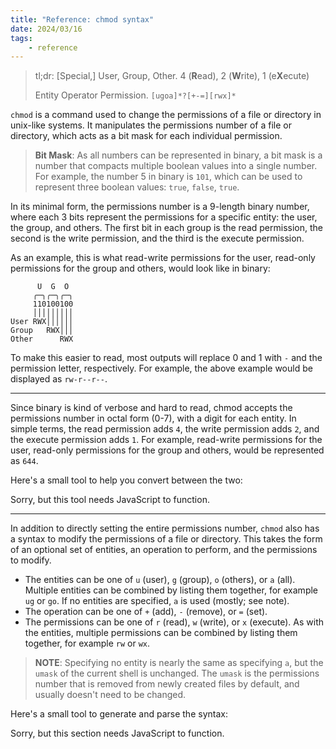 ```yaml
---
title: "Reference: chmod syntax"
date: 2024/03/16
tags:
    - reference
---
```


> tl;dr: \[Special,\] User, Group, Other.
> 4 (**R**ead), 2 (**W**rite), 1 (e**X**ecute)
>
> Entity Operator Permission. `[ugoa]*?[+-=][rwx]*`

`chmod` is a command used to change the permissions of a file or directory in
unix-like systems. It manipulates the permissions number of a file or
directory, which acts as a bit mask for each individual permission.

> **Bit Mask**: As all numbers can be represented in binary, a bit mask is a
> number that compacts multiple boolean values into a single number. For
> example, the number 5 in binary is `101`, which can be used to represent
> three boolean values: `true`, `false`, `true`.

In its minimal form, the permissions number is a 9-length binary number, where
each 3 bits represent the permissions for a specific entity: the user, the
group, and others. The first bit in each group is the read permission, the
second is the write permission, and the third is the execute permission.

As an example, this is what read-write permissions for the user, read-only
permissions for the group and others, would look like in binary:

```
      U  G  O
     ╭─╮╭─╮╭─╮
     110100100
     │││││││││
User RWX││││││
Group   RWX│││
Other      RWX
```

To make this easier to read, most outputs will replace 0 and 1 with `-` and
the permission letter, respectively. For example, the above example would be
displayed as `rw-r--r--`.

---

Since binary is kind of verbose and hard to read, chmod accepts the permissions
number in octal form (0-7), with a digit for each entity. In simple terms, the
read permission adds `4`, the write permission adds `2`, and the execute
permission adds `1`. For example, read-write permissions for the user,
read-only permissions for the group and others, would be represented as `644`.

Here's a small tool to help you convert between the two:

<div id="interactive-octal" class="interactive-container">Sorry, but this tool needs JavaScript to function.</div>

<script src="./octal-tool.ts" type="module"></script>

---

In addition to directly setting the entire permissions number, `chmod` also
has a syntax to modify the permissions of a file or directory. This takes the
form of an optional set of entities, an operation to perform, and the
permissions to modify.

- The entities can be one of `u` (user), `g` (group), `o` (others), or `a`
  (all). Multiple entities can be combined by listing them together, for
  example `ug` or `go`. If no entities are specified, `a` is used (mostly; see
  note).
- The operation can be one of `+` (add), `-` (remove), or `=` (set).
- The permissions can be one of `r` (read), `w` (write), or `x` (execute). As
  with the entities, multiple permissions can be combined by listing them
  together, for example `rw` or `wx`.

> **NOTE**: Specifying no entity is nearly the same as specifying `a`, but the
> `umask` of the current shell is unchanged. The `umask` is the permissions
> number that is removed from newly created files by default, and usually
> doesn't need to be changed.

Here's a small tool to generate and parse the syntax:

<div id="interactive-symbol" class="interactive-container">Sorry, but this section needs JavaScript to function.</div>

<script src="./symbol-tool.ts" type="module"></script>
